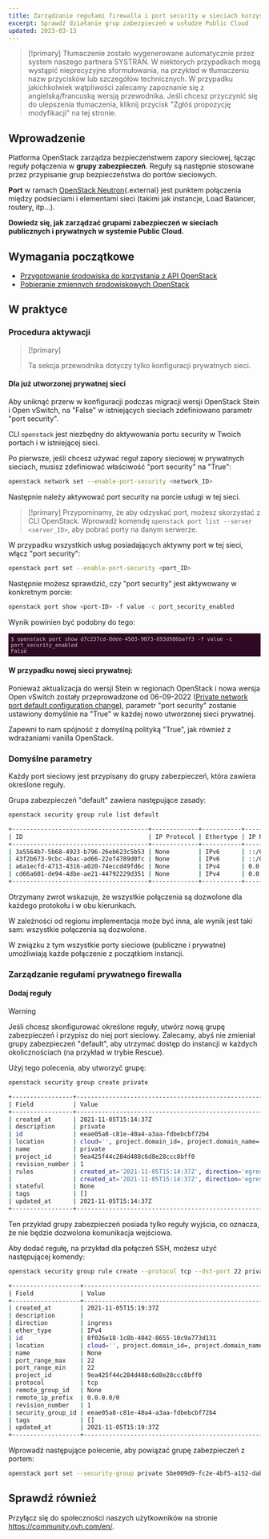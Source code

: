 ```yaml
---
title: Zarządzanie regułami firewalla i port security w sieciach korzystających OpenStack CLI
excerpt: Sprawdź działanie grup zabezpieczeń w usłudze Public Cloud
updated: 2023-03-13
---
```


<style>
 pre {
     font-size: 14px;
 }
 pre.console {
   background-color: #300A24; 
   color: #ccc;
   font-family: monospace;
   padding: 5px;
   margin-bottom: 5px;
 }
 pre.console code {
   b   font-family: monospace !important;
   font-size: 0.75em;
   color: #ccc;
 }
 .small {
     font-size: 0.75em;
 }
</style>

> [!primary]
> Tłumaczenie zostało wygenerowane automatycznie przez system naszego partnera SYSTRAN. W niektórych przypadkach mogą wystąpić nieprecyzyjne sformułowania, na przykład w tłumaczeniu nazw przycisków lub szczegółów technicznych. W przypadku jakichkolwiek wątpliwości zalecamy zapoznanie się z angielską/francuską wersją przewodnika. Jeśli chcesz przyczynić się do ulepszenia tłumaczenia, kliknij przycisk "Zgłóś propozycję modyfikacji" na tej stronie.
> 


## Wprowadzenie

Platforma OpenStack zarządza bezpieczeństwem zapory sieciowej, łącząc reguły połączenia w **grupy zabezpieczeń**. Reguły są następnie stosowane przez przypisanie grup bezpieczeństwa do portów sieciowych.

**Port** w ramach [OpenStack Neutron](https://docs.openstack.org/neutron/latest/index.html){.external} jest punktem połączenia między podsieciami i elementami sieci (takimi jak instancje, Load Balancer, routery, itp...).

**Dowiedz się, jak zarządzać grupami zabezpieczeń w sieciach publicznych i prywatnych w systemie Public Cloud.**

## Wymagania początkowe

- [Przygotowanie środowiska do korzystania z API OpenStack](/pages/public_cloud/compute/prepare_the_environment_for_using_the_openstack_api)
- [Pobieranie zmiennych środowiskowych OpenStack](/pages/public_cloud/compute/loading_openstack_environment_variables)

## W praktyce

### Procedura aktywacji <a name="activation"></a>

> [!primary]
>
> Ta sekcja przewodnika dotyczy tylko konfiguracji prywatnych sieci.

#### Dla już utworzonej prywatnej sieci

Aby uniknąć przerw w konfiguracji podczas migracji wersji OpenStack Stein i Open vSwitch, na "False" w istniejących sieciach zdefiniowano parametr "port security".

CLI `openstack` jest niezbędny do aktywowania portu security w Twoich portach i w istniejącej sieci.

Po pierwsze, jeśli chcesz używać reguł zapory sieciowej w prywatnych sieciach, musisz zdefiniować właściwość "port security" na "True":

```bash
openstack network set --enable-port-security <network_ID>
```

Następnie należy aktywować port security na porcie usługi w tej sieci. 

> [!primary]
> Przypominamy, że aby odzyskać port, możesz skorzystać z CLI OpenStack. Wprowadź komendę `openstack port list --server <server_ID>`, aby pobrać porty na danym serwerze.
>

W przypadku wszystkich usług posiadających aktywny port w tej sieci, włącz "port security":

```bash
openstack port set --enable-port-security <port_ID>
```

Następnie możesz sprawdzić, czy "port security" jest aktywowany w konkretnym porcie:

```bash
openstack port show <port-ID> -f value -c port_security_enabled
```

Wynik powinien być podobny do tego:

<pre class="console"><code>$ openstack port show d7c237cd-8dee-4503-9073-693d986baff3 -f value -c port_security_enabled
False
</code></pre>

#### W przypadku nowej sieci prywatnej:

Ponieważ aktualizacja do wersji Stein w regionach OpenStack i nowa wersja Open vSwitch zostały przeprowadzone od 06-09-2022 ([Private network port default configuration change](https://public-cloud.status-ovhcloud.com/incidents/z6qq4bcvsn11)), parametr "port security" zostanie ustawiony domyślnie na "True" w każdej nowo utworzonej sieci prywatnej.

Zapewni to nam spójność z domyślną polityką "True", jak również z wdrażaniami vanilla OpenStack.

### Domyślne parametry

Każdy port sieciowy jest przypisany do grupy zabezpieczeń, która zawiera określone reguły.

Grupa zabezpieczeń "default" zawiera następujące zasady:

```bash
openstack security group rule list default

+--------------------------------------+-------------+-----------+-----------+------------+-----------------------+
| ID                                   | IP Protocol | Ethertype | IP Range  | Port Range | Remote Security Group |
+--------------------------------------+-------------+-----------+-----------+------------+-----------------------+
| 3a5564b7-5b68-4923-b796-26eb623c5b53 | None        | IPv6      | ::/0      |            | None                  |
| 43f2b673-9cbc-4bac-ad66-22ef4789d0fc | None        | IPv6      | ::/0      |            | None                  |
| a6a1ecfd-4713-4316-a020-74eccd49fd6c | None        | IPv4      | 0.0.0.0/0 |            | None                  |
| cd66a601-de94-4dbe-ae21-44792229d351 | None        | IPv4      | 0.0.0.0/0 |            | None                  |
+--------------------------------------+-------------+-----------+-----------+------------+-----------------------+
```

Otrzymany zwrot wskazuje, że wszystkie połączenia są dozwolone dla każdego protokołu i w obu kierunkach.

W zależności od regionu implementacja może być inna, ale wynik jest taki sam: wszystkie połączenia są dozwolone.

W związku z tym wszystkie porty sieciowe (publiczne i prywatne) umożliwiają każde połączenie z początkiem instancji.

### Zarządzanie regułami prywatnego firewalla

#### Dodaj reguły

> [!warning]
> Jeśli chcesz skonfigurować określone reguły, utwórz nową grupę zabezpieczeń i przypisz do niej port sieciowy. Zalecamy, abyś nie zmieniał grupy zabezpieczeń "default", aby utrzymać dostęp do instancji w każdych okolicznościach (na przykład w trybie Rescue).
>

Użyj tego polecenia, aby utworzyć grupę:

```bash
openstack security group create private

+-----------------+----------------------------------------------------------------------------------------------------------------------------------------------------------------------------+
| Field           | Value                                                                                                                                                                      |
+-----------------+----------------------------------------------------------------------------------------------------------------------------------------------------------------------------+
| created_at      | 2021-11-05T15:14:37Z                                                                                                                                                       |
| description     | private                                                                                                                                                                    |
| id              | eeae05a8-c81e-40a4-a3aa-fdbebcbf72b4                                                                                                                                       |
| location        | cloud='', project.domain_id=, project.domain_name='Default', project.id='9ea425f44c284d488c6d8e28ccc8bff0', project.name='3614264792735868', region_name='GRA11', zone=    |
| name            | private                                                                                                                                                                    |
| project_id      | 9ea425f44c284d488c6d8e28ccc8bff0                                                                                                                                           |
| revision_number | 1                                                                                                                                                                          |
| rules           | created_at='2021-11-05T15:14:37Z', direction='egress', ethertype='IPv4', id='54fae025-3439-4e45-8745-2ffe5b261f72', revision_number='1', updated_at='2021-11-05T15:14:37Z' |
|                 | created_at='2021-11-05T15:14:37Z', direction='egress', ethertype='IPv6', id='ad1aa507-79bd-434f-b674-221ef41d9ba6', revision_number='1', updated_at='2021-11-05T15:14:37Z' |
| stateful        | None                                                                                                                                                                       |
| tags            | []                                                                                                                                                                         |
| updated_at      | 2021-11-05T15:14:37Z                                                                                                                                                       |
+-----------------+----------------------------------------------------------------------------------------------------------------------------------------------------------------------------+
```

Ten przykład grupy zabezpieczeń posiada tylko reguły wyjścia, co oznacza, że nie będzie dozwolona komunikacja wejściowa.

Aby dodać regułę, na przykład dla połączeń SSH, możesz użyć następującej komendy:

```bash
openstack security group rule create --protocol tcp --dst-port 22 private

+-------------------+-------------------------------------------------------------------------------------------------------------------------------------------------------------------------+
| Field             | Value                                                                                                                                                                   |
+-------------------+-------------------------------------------------------------------------------------------------------------------------------------------------------------------------+
| created_at        | 2021-11-05T15:19:37Z                                                                                                                                                    |
| description       |                                                                                                                                                                         |
| direction         | ingress                                                                                                                                                                 |
| ether_type        | IPv4                                                                                                                                                                    |
| id                | 8f026e18-1c8b-4042-8655-10c9a773d131                                                                                                                                    |
| location          | cloud='', project.domain_id=, project.domain_name='Default', project.id='9ea425f44c284d488c6d8e28ccc8bff0', project.name='3614264792735868', region_name='GRA11', zone= |
| name              | None                                                                                                                                                                    |
| port_range_max    | 22                                                                                                                                                                      |
| port_range_min    | 22                                                                                                                                                                      |
| project_id        | 9ea425f44c284d488c6d8e28ccc8bff0                                                                                                                                        |
| protocol          | tcp                                                                                                                                                                     |
| remote_group_id   | None                                                                                                                                                                    |
| remote_ip_prefix  | 0.0.0.0/0                                                                                                                                                               |
| revision_number   | 1                                                                                                                                                                       |
| security_group_id | eeae05a8-c81e-40a4-a3aa-fdbebcbf72b4                                                                                                                                    |
| tags              | []                                                                                                                                                                      |
| updated_at        | 2021-11-05T15:19:37Z                                                                                                                                                    |
+-------------------+-------------------------------------------------------------------------------------------------------------------------------------------------------------------------+
```

Wprowadź następujące polecenie, aby powiązać grupę zabezpieczeń z portem:

```bash
openstack port set --security-group private 5be009d9-fc2e-4bf5-a152-dab52614b02d
```

## Sprawdź również

Przyłącz się do społeczności naszych użytkowników na stronie <https://community.ovh.com/en/>.
